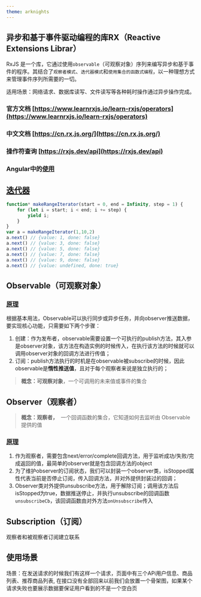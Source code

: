 ```yaml
---
theme: arknights
---
```

## 异步和基于事件驱动编程的库RX（Reactive Extensions Librar）

RxJS 是一个库，它通过使用`observable`（可观察对象）序列来编写异步和基于事件的程序。其结合了`观察者模式`、`迭代器模式`和`使用集合的函数式编程`，以一种理想方式来管理事件序列所需要的一切。

适用场景：网络请求、数据库读写、文件读写等各种耗时操作通过异步操作完成。

### 官方文档 [https://www.learnrxjs.io/learn-rxjs/operators](https://www.learnrxjs.io/learn-rxjs/operators)

### 中文文档 [https://cn.rx.js.org/](https://cn.rx.js.org/)

### 操作符查询 [https://rxjs.dev/api](https://rxjs.dev/api)

### Angular中的[使用](https://github.com/Tecode/angular-music-player/blob/master/src/interceptor/httpconfig.interceptor.ts)

## [迭代器](https://developer.mozilla.org/zh-CN/docs/Web/JavaScript/Guide/Iterators_and_Generators)

```js
function* makeRangeIterator(start = 0, end = Infinity, step = 1) {
    for (let i = start; i < end; i += step) {
        yield i;
    }
}
var a = makeRangeIterator(1,10,2)
a.next() // {value: 1, done: false}
a.next() // {value: 3, done: false}
a.next() // {value: 5, done: false}
a.next() // {value: 7, done: false}
a.next() // {value: 9, done: false}
a.next() // {value: undefined, done: true}

```

## Observable（可观察对象）

### [原理](https://github.com/Tecode/front-end_learning/blob/master/Webpack/rxjs/src/observable.js)

根据基本用法，Observable可以执行同步或异步任务，并向observer推送数据，要实现核心功能，只需要如下两个步骤：

1.  创建：作为发布者，observable需要设置一个可执行的publish方法，其入参是observer对象，该方法在构造实例的时候传入，在执行该方法的时候就可以调用observer对象的回调方法进行传值；
1.  订阅：publish方法执行的时机是在observable被subscribe的时候，因此observable是**惰性推送值**，且对于每个观察者来说是独立执行的；


> **概念：可观察对象**，一个可调用的未来值或事件的集合


## Observer（观察者）

> **概念：观察者，**  一个回调函数的集合，它知道如何去监听由 Observable 提供的值

### [原理](https://github.com/Tecode/front-end_learning/blob/master/Webpack/rxjs/src/observer.js)

1.  作为观察者，需要包含next/error/complete回调方法，用于监听成功/失败/完成返回的值，最简单的observer就是包含回调方法的object
1.  为了维护observer的订阅状态，我们可以封装一个observer类，isStopped属性代表当前是否停止订阅，传入回调方法，并对外提供封装过的回调；
1.  Observer类对外提供unsubscribe方法，用于解除订阅；调用该方法后isStopped为true，数据推送停止，并执行unsubscribe的回调函数`unsubscribeCb`，该回调函数由对外方法`onUnsubscribe`传入


## Subscription（订阅）

观察者和被观察者订阅建立联系


## 使用场景

场景：在发送请求的时候我们有这样一个请求，页面中有三个APi用户信息、商品列表、推荐商品列表,
在接口没有全部回来以前我们会放置一个骨架图，如果某个请求失败也要展示数据要保证用户看到的不是一个空白页
